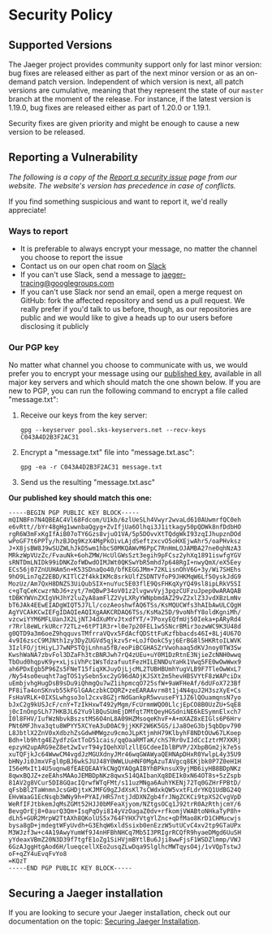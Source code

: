 # Security Policy

## Supported Versions

The Jaeger project provides community support only for last minor version: bug fixes are released either as part of the next minor version or as an on-demand patch version. Independent of which version is next, all patch versions are cumulative, meaning that they represent the state of our `master` branch at the moment of the release. For instance, if the latest version is 1.19.0, bug fixes are released either as part of 1.20.0 or 1.19.1.

Security fixes are given priority and might be enough to cause a new version to be released.

## Reporting a Vulnerability

_The following is a copy of the [Report a security issue](https://www.jaegertracing.io/report-security-issue/) page from our website. The website's version has precedence in case of conflicts._

If you find something suspicious and want to report it, we'd really appreciate!

### Ways to report

* It is preferable to always encrypt your message, no matter the channel you choose to report the issue
* Contact us on our open chat room on [Slack][slack-room]
* If you can't use Slack, send a message to [jaeger-tracing@googlegroups.com][mailing-list]
* If you can't use Slack nor send an email, open a merge request on GitHub: fork the affected repository and send us a pull request. We really prefer if you'd talk to us before, though, as our repositories are public and we would like to give a heads up to our users before disclosing it publicly

### Our PGP key

No matter what channel you choose to communicate with us, we would prefer you to encrypt your message using our [published key][published-key], available in all major key servers and which should match the one shown below. If you are new to PGP, you can run the following command to encrypt a file called "message.txt":

1. Receive our keys from the key server:

    `gpg --keyserver pool.sks-keyservers.net --recv-keys C043A4D2B3F2AC31`

1. Encrypt a "message.txt" file into "message.txt.asc":

    `gpg -ea -r C043A4D2B3F2AC31 message.txt`

1. Send us the resulting "message.txt.asc"

**Our published key should match this one:**

```
-----BEGIN PGP PUBLIC KEY BLOCK-----
mQINBFn7N4QBEAC4Vl68Fdcom/U1kb/6zlUeSLh4Vwyr2wvaLd610AUwmrfQC0eh
e6vRtt//bYr48gHg1wwnbaQgyg+ZvIfjUa6Olhqi3J1itkagy50pQDWk8nfDdbHO
rgR6W3mFxKgIfAiB07oTY6Gzs8vjuO1VA/5p5DOvvXtTQdgWkI93zqIJhupznDOd
wPoGF7t6PPTy/hzBJOq9KzX4MgPkOivLAjdSeftzxcvO5oHXEjwAhr5/oaPHvksz
J+X8jsBW8J9wSUZWLhJkD5wm1hbcS0MKQAWvM6PpC7RnHmLOJAMBA27ne0qhNzA3
MRkzWpVUzZc/FvauNk+6ohZMW/HcUlGWsSzt3egih9pFCsz2yhXq1891iswfgYGV
sRNTDmLNIDk99iDNKZofWDwdOIMJWt0QKSwYbR5mhd7p648RgI+nwyQmX/eX5Eey
ECs56j07ZnUUHAm5n+K53SDnaQo40/bfKEGGJMm+72KLisnOhV6G+3y/Wi7SHEhs
9hO9Lin7qZ2EBD/KITlCZf4kkIKMc8srkUlfZSDNTVfoP9JHKMqW6Lf5OyskJdG9
MozUz/Am7QxH8DNZS3UiQubSIX+nuYuc5E03flE9QsFHKqXyYQ49sl8ipLRkV5SI
c+gTqCeKcwzrNbJ6+zyt/7mQBwP34oV01z2lvgwvVyj3pgzCUFzuJpep0wARAQAB
tDBKYWVnZXIgVHJhY2luZyA8amFlZ2VyLXRyYWNpbmdAZ29vZ2xlZ3JvdXBzLmNv
bT6JAk4EEwEIADgWIQT5J7Ll/cozAeoshwfAQ6TSs/KsMQUCWfs3hAIbAwULCQgH
AgYVCAkKCwIEFgIDAQIeAQIXgAAKCRDAQ6TSs/KsMa25D/9voNhfY8oldKgniMh/
vzcwiYYM6MFLUanJX2LjNTJ4dXuMYvJtxdfYT/+7PoxyEQfmUj50Ieka+pARyRd4
r7Rrl8eWLrkURcr72TLz+6tPT1R3r+l0e7p20FEL1w5SNcrBMir3ozwWC9K3U48d
g0QTD9a3m6oeZ9hqquvsTMfrraVQvx5FdAcfQDSttFuKzfbbacds46I+8Lj4U67O
4v9I6zscC9MJNth1zy3DyZUGVd5qjkzv5r+LoJfOokC5yj6ErBG8l5HKRtoILWVK
3IzlFO/jtHiyLJ7wNPSTQjLnhna5fB/eoPiBCGHASZrVwohaaq5dKVJnoy0TW3Sw
KwshWaNA7zbvFol3DZaFh3tcBNRJwh7rQ4zUEu+uY0M1DzRtnE3NjieZcNNH0wwq
TbOud0hqpvK9y+xLjsiVhPc1WsTdzafuutFezHILENNDuYaHk1Vwq5FE0wOwWwx9
ah6PDxEgb5P96Zs5FNeT15fiqXKJuyDjLjcML2TUBHBUmhYugVLB9F7TleOwWxL7
/Ny54so0euqht7agTOS1ySebn5xc2yG96dAOjKJSXt2m5hevHBSVYtF8zWAPciDx
uEmbjvhgHugDsB9sDu9iQhmgQu7wZ1ihpmcqO725sfW+9aWFHeAf/6dUFoX723Bf
PF8iTa4onSKnvb55kFGlGAAczbkCDQRZ+zeEARAAvrm8t1j4N4quJ2H3szXyE+Cs
FsHaVRLK+0IXSLwhgso3ol2cxv8GZjrNdGankpR5wvuseFY1JZ6lQOuamqnsN7yo
bJxC2g9kUSJcF/cnY+TzIkHxwT492yMgm/FcUrmmWQO0LlcjEpCO8B0UzZU+SqE8
j0cInOnpSLh77HKBJL62Yu9lBQuSUmEjDMfqt7MtQeyHGSdniNE6kESymnElxch7
I0l8FHV/IufWzNbvkBszstMS6O4nL8A09HZMsoqeKhvF+A+mXAZ8xEIGls6P6Hrv
PNt6MFJhva3qtu8WPYY5XCYeA3uD0AC9jjKKF2W6K5GS/iJa8OeG3bj5qbDpv790
L8JbtlX2ZnV0xXdbzhZsGdwHMWgzu9cmoJLpKtjmhH79KlbyhF8NDtOUw67LKoep
Bdh+lb9htg4EZydfzGxtToD51cais/qqOaaRMTaK/chS7Rr0vIJdCcIztrM7XKRj
epzyH2upARG9eZ8et2wIvrT94yIQehXUlzllEGCdeeIblBPVP/2XbpBGm2jk7e5s
xuTQFjkJc64WwwCM4vgdJzMGUXdnyJMr46wqGWAWyaQEHNApDHxR0YwlpL4y35U9
bHNyJi0JmxVFgl0pBJ6wkSJUJ48Y0WWLUuHNF0MgAzuTAVgcq8EKjbk0P7Z0eH1H
I56eMxIt14U5uqnw8fEAEQEAAYkCNgQYAQgAIBYhBPknsuX9yjMB6iyHB8BDpNKz
8qwxBQJZ+zeEAhsMAAoJEMBDpNKz8qwx514QAIbanXq8DEIk0xN64OT8s+5zZspb
81AV2g8VCur5DI8GQacIQrwfWTqFMt/s11uzMNga6AuhYKENj72Tq0GZHrFPBtD/
qFsbBl2TaWnmnJcsGHDjtxKJMFG9gZJdXsKl7sCWdxkQW5vxtFLdrYKQ1UdBG24Q
EHvWaaG1EcNsqb3WNy9h+PYAI/HRS7ntjJdDXNZgb4frJNgZCKCi9tpXS2CvgVpD
WeRfIFJtbkemJqMsZGMt52HJJ0bMFeaXjyom/NZtgsOCq1J92trR0AzRthjcmY/6
BevgOrEj8+0aurQ3Qm+IsqPqOyi814yVzOagaZ0dv+rfkomjVWABtoNHkaTyP8h+
dLh5+GUR2MrpW2TtAXh8QKolUS5x764FYHX7VtgYlZnc+qDfMao8KrD1CHMucwjs
bysa8gD+jmdegtWFyUvdh+G3EhqW6xldSsixb0enEzzW5utUCvC4xv2tp9GTaUPx
M3WJzf3w+c4A19AwyYumWf9J4nHFBhNHCq7Mb5I3PRIgrRCQfR9hyaeDMgd6UuSH
yYdeaxVBmZ20N3D39f7tgfE1oZg1SiHVjmBYtlBu6Jji8wwFjsF1WSDZlmmp/VWJ
6GzAJggHtgAod6H/lueqcellXEo2usqZLwDqa9SlglhcMWTqysO4j/1vVQpTstwJ
oF+qZY4uEvqFvYo8
=KQzT
-----END PGP PUBLIC KEY BLOCK-----
```

[published-key]: http://pool.sks-keyservers.net/pks/lookup?op=get&search=0xC043A4D2B3F2AC31
[mailing-list]: https://groups.google.com/forum/#!forum/jaeger-tracing
[slack-room]: https://cloud-native.slack.com/archives/CGG7NFUJ3

## Securing a Jaeger installation

If you are looking to secure your Jaeger installation, check out our documentation on the topic: [Securing Jaeger Installation](https://www.jaegertracing.io/docs/latest/security/).